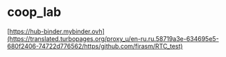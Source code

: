 # coop_lab

[https://hub-binder.mybinder.ovh](https://translated.turbopages.org/proxy_u/en-ru.ru.58719a3e-634695e5-680f2406-74722d776562/https/github.com/firasm/RTC_test)
